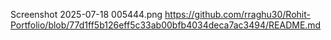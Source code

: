 Screenshot 2025-07-18 005444.png
https://github.com/rraghu30/Rohit-Portfolio/blob/77d1ff5b126eff5c33ab00bfb4034deca7ac3494/README.md
